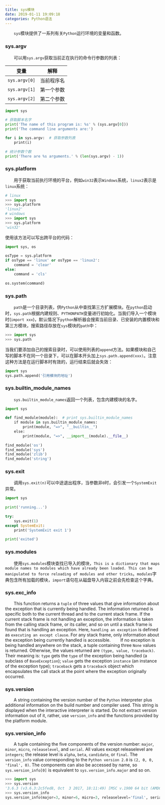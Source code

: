 ```yaml
---
title: sys模块
date: 2019-01-11 19:09:18
categories: Python语法
---
```

&emsp;&emsp;`sys`模块提供了一系列有关`Python`运行环境的变量和函数。

### sys.argv

&emsp;&emsp;可以用`sys.argv`获取当前正在执行的命令行参数的列表：

变量           | 解释
--------------|-----
`sys.argv[0]` | 当前程序名
`sys.argv[1]` | 第一个参数
`sys.argv[2]` | 第二个参数

``` python
import sys
​
# 获取脚本名字
print('The name of this program is: %s' % (sys.argv[0]))
print('The command line arguments are:')

for i in sys.argv:  # 获取参数列表
    print(i)
​
# 统计参数个数
print('There are %s arguments.' % (len(sys.argv) - 1))
```

### sys.platform

&emsp;&emsp;用于获取当前执行环境的平台，例如`win32`表示`Windows`系统，`linux2`表示是`linux`系统：

``` python
# linux
>>> import sys
>>> sys.platform
'linux2'
# windows
>>> import sys
>>> sys.platform
'win32'
```

使用该方法可以写出跨平台的代码：

``` python
import sys, os
​
osType = sys.platform
if osType == 'linux' or osType == 'linux2':
    command = 'clear'
else:
    command = 'cls'
​
os.system(command)
```

### sys.path

&emsp;&emsp;`path`是一个目录列表，供`Python`从中查找第三方扩展模块。在`python`启动时，`sys.path`根据内建规则、`PYTHONPATH`变量进行初始化。当我们导入一个模块时(`import xxx`)，默认情况下`python`解析器会搜索当前目录、已安装的内置模块和第三方模块，搜索路径存放在`sys`模块的`path`中：

``` python
>>> import sys
>>> sys.path
```

当我们要添加自己的搜索目录时，可以使用列表的`append`方法。如果模块和自己写的脚本不在同一个目录下，可以在脚本开头加上`sys.path.append(xxx)`。注意这种方法是在运行脚本时有效的，运行结束后就会失效：

``` python
import sys
sys.path.append('引用模块的地址')
```

### sys.builtin_module_names

&emsp;&emsp;`sys.builtin_module_names`返回一个列表，包含内建模块的名字。

``` python
import sys
​
def find_module(module):  # print sys.builtin_module_names
    if module in sys.builtin_module_names:
        print(module, "=>", "__builtin__")
    else:
        print(module, "=>", __import__(module).__file__)
​
find_module('os')
find_module('sys')
find_module('zlib')
find_module('string')
```

### sys.exit

&emsp;&emsp;调用`sys.exit(n)`可以中途退出程序，当参数非`0`时，会引发一个`SystemExit`异常。

``` python
import sys
​
print('running...')
​
try:
    sys.exit(1)
except SystemExit:
    print('SystemExit exit 1')
​
print('exited')
```

### sys.modules

&emsp;&emsp;使用`sys.modules`模块查找已导入的模块，`This is a dictionary that maps module names to modules which have already been loaded. This can be manipulated to force reloading of modules and other tricks`。`modules`字典包含所有加载的模块，`import`语句在从磁盘导入内容之前会先检查这个字典。

### sys.exc_info

&emsp;&emsp;This function returns a `tuple` of three values that give information about the exception that is currently being handled. The information returned is specific both to the current thread and to the current stack frame. If the current stack frame is not handling an exception, the information is taken from the calling stack frame, or its caller, and so on until a stack frame is found that is handling an exception. Here, `handling an exception` is defined as `executing an except clause`. For any stack frame, only information about the exception being currently handled is accessible.
&emsp;&emsp;If no exception is being handled anywhere on the stack, a tuple containing three `None` values is returned. Otherwise, the values returned are `(type, value, traceback)`. Their meaning is: `type` gets the `type` of the exception being handled (a subclass of `BaseException`); `value` gets the exception `instance` (an instance of the exception type); `traceback` gets a `traceback` object which encapsulates the call stack at the point where the exception originally occurred.

### sys.version

&emsp;&emsp;A string containing the version number of the `Python` interpreter plus additional information on the build number and compiler used. This string is displayed when the interactive interpreter is started. Do not extract version information out of it, rather, use `version_info` and the functions provided by the platform module.

### sys.version_info

&emsp;&emsp;A tuple containing the five components of the version number: `major`, `minor`, `micro`, `releaselevel`, and `serial`. All values except releaselevel are `integers`; the release level is `alpha`, `beta`, `candidate`, or `final`. The `version_info` value corresponding to the `Python version 2.0` is `(2, 0, 0, 'final', 0)`. The components can also be accessed by name, so `sys.version_info[0]` is equivalent to `sys.version_info.major` and so on.

``` python
>>> import sys
>>> sys.version
'3.6.3 (v3.6.3:2c5fed8, Oct  3 2017, 18:11:49) [MSC v.1900 64 bit (AMD64)]'
>>> sys.version_info
sys.version_info(major=3, minor=6, micro=3, releaselevel='final', serial=0)
```